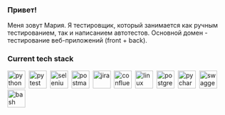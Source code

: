 ### Привет! 
Меня зовут Мария. Я тестировщик, который занимается как ручным тестированием, так и написанием автотестов. Основной домен - тестирование веб-приложений (front + back).
### Current tech stack
<img src="https://cdn.jsdelivr.net/gh/devicons/devicon@latest/icons/python/python-original.svg" title="python" height="40" width="40"/>&nbsp;
<img src="https://cdn.jsdelivr.net/gh/devicons/devicon@latest/icons/pytest/pytest-original.svg" title="pytest" height="40" width="40"/>&nbsp;
<img src="https://cdn.jsdelivr.net/gh/devicons/devicon@latest/icons/selenium/selenium-original.svg" title="selenium" height="40" width="40"/>&nbsp;
<img src="https://cdn.jsdelivr.net/gh/devicons/devicon@latest/icons/postman/postman-original.svg" title="postman" height="40" width="40"/>&nbsp;
<img src="https://cdn.jsdelivr.net/gh/devicons/devicon@latest/icons/jira/jira-original.svg" title="jira" height="40" width="40"/>&nbsp;
<img src="https://cdn.jsdelivr.net/gh/devicons/devicon@latest/icons/confluence/confluence-original.svg" title="confluence" height="40" width="40"/>&nbsp;
<img src="https://cdn.jsdelivr.net/gh/devicons/devicon@latest/icons/linux/linux-original.svg" title="linux" height="40" width="40"/>&nbsp;
<img src="https://cdn.jsdelivr.net/gh/devicons/devicon@latest/icons/postgresql/postgresql-original.svg" title="postgresql" height="40" width="40"/>&nbsp;
<img src="https://cdn.jsdelivr.net/gh/devicons/devicon@latest/icons/pycharm/pycharm-original.svg" title="pycharm" height="40" width="40"/>&nbsp;
<img src="https://cdn.jsdelivr.net/gh/devicons/devicon@latest/icons/swagger/swagger-original.svg" title="swagger" height="40" width="40"/>&nbsp;
<img src="https://cdn.jsdelivr.net/gh/devicons/devicon@latest/icons/bash/bash-original.svg" title="bash" height="40" width="40"/>&nbsp;

